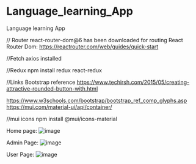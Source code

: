 # Language_learning_App
Language learning App

// Router
react-router-dom@6 has been downloaded for routing
React Router Dom: https://reactrouter.com/web/guides/quick-start

//Fetch
axios installed

//Redux
npm install redux react-redux

//Links 
Bootstrap reference 
https://www.techirsh.com/2015/05/creating-attractive-rounded-button-with.html

https://www.w3schools.com/bootstrap/bootstrap_ref_comp_glyphs.asp
https://mui.com/material-ui/api/container/

//mui icons
npm install @mui/icons-material

Home page:
![image](https://user-images.githubusercontent.com/87486009/169625178-f1f515c3-4244-4fa2-bde5-9cd40e552b44.png)

Admin Page:
![image](https://user-images.githubusercontent.com/87486009/169625257-7228390b-3ca5-4f34-a0f9-015bc9187cfc.png)

User Page:
![image](https://user-images.githubusercontent.com/87486009/169625280-01aedc10-3ff3-4502-bf6c-25235ec9ac52.png)


